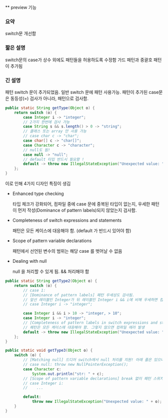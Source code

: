 ** preview 기능

### 요약
switch문 개선함

### 짧은 설명
switch문의 case가 상수 외에도 패턴들을 허용하도록 수정함
가드 패턴과 중괄호 패턴이 추가됨

### 긴 설명
패턴 switch 문이 추가되었음. 일반 switch 문에 패턴 사용가능. 패턴이 추가된 case문은 동등성(=) 검사가 아니라, 패턴으로 검사함.
``` java
public static String getType(Object o) {
    return switch (o) {
        case Integer i -> "integer";
        // 2가지 한번에 검사 가능
        case String s && s.length() > 0 -> "string";
        // 클래스 또는 array 만 사용 가능
        // case char c -> "char";
        case char[] c -> "char[]";
        case Character c -> "character";
        // null도 됨!
        case null -> "null";
        // default 타입 반드시 필요함 !
        default -> throw new IllegalStateException("Unexpected value: " + o);
    };
}
```
이로 인해 4가지 디자인 특징이 생김
* Enhanced type checking
  
  타입 체크가 강화되어, 컴파일 중에 case 문에 중복된 타입이 없는지, 우세한 패턴이 먼저 작성(Dominance of pattern labels)되지 않았는지 검사함.
* Completeness of switch expressions and statements

  패턴은 모든 케이스에 대응해야 함. (default 가 반드시 있어야 함)
* Scope of pattern variable declarations

  패턴에서 선언된 변수의 범위는 해당 case 를 벗어날 수 없음
* Dealing with null

  null 을 처리할 수 있게 됨. && 처리해야 함

``` java
public static String getType2(Object o) {
    return switch (o) {
        // case 1:
        // [Dominance of pattern labels] 패턴 우세성도 검사됨.
        // 앞선 레이블인 Integer가 뒤 레이블인 Integer i && i에 비해 우세하면 컴파일 에러 발생
        // case Integer i -> "integer";

        case Integer i && i > 10 -> "integer, > 10";
        case Integer i -> "integer";
        // [Completeness of pattern labels in switch expressions and statements] 
        // 패턴은 모든 케이스에 대응해야 함. 그렇지 않으면 컴파일 에러 발생
        default -> throw new IllegalStateException("Unexpected value: " + o);
    };
}
```

``` java
public static void getType3(Object o) {
    switch (o) {
        // [Matching null] 드디어 switch에서 null 처리를 지원! 아래 줄은 있으나 없으나 같은 의미.
        // case null: throw new NullPointerException();
        case Character c:
            System.out.println("str: " + c);
        // [Scope of pattern variable declarations] break 없이 패턴 스위치를 이어나갈 수 없음
        // case Integer i:
        //    ...

        default:
            throw new IllegalStateException("Unexpected value: " + o);
    }
}
```